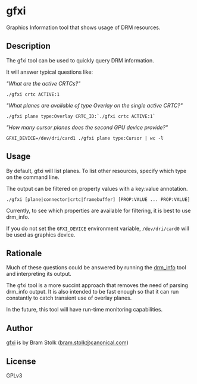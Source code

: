 # gfxi
Graphics Information tool that shows usage of DRM resources.

## Description

The gfxi tool can be used to quickly query DRM information.

It will answer typical questions like:

*"What are the active CRTCs?"*
```
./gfxi crtc ACTIVE:1
```

*"What planes are available of type Overlay on the single active CRTC?"*
```
./gfxi plane type:Overlay CRTC_ID:`./gfxi crtc ACTIVE:1`
```

*"How many cursor planes does the second GPU device provide?"*
```
GFXI_DEVICE=/dev/dri/card1 ./gfxi plane type:Cursor | wc -l
```

## Usage

By default, gfxi will list planes.
To list other resources, specify which type on the command line.

The output can be filtered on property values with a key:value annotation.

```
./gfxi [plane|connector|crtc|framebuffer] [PROP:VALUE ... PROP:VALUE]
```
Currently, to see which properties are available for filtering, it is best to use drm_info.

If you do not set the `GFXI_DEVICE` environment variable, `/dev/dri/card0` will be used as graphics device.

## Rationale

Much of these questions could be answered by running the
[drm_info](https://gitlab.freedesktop.org/emersion/drm_info) tool and interpreting its output.

The gfxi tool is a more succint approach that removes the need of parsing drm_info output.
It is also intended to be fast enough so that it can run constantly to catch transient use of overlay planes.

In the future, this tool will have run-time monitoring capabilities.

## Author

[gfxi](github.com:canonical/gfxi.git) is by Bram Stolk (bram.stolk@canonical.com)

## License

GPLv3


